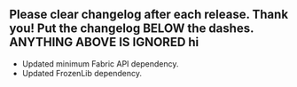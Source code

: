 Please clear changelog after each release.
Thank you!
Put the changelog BELOW the dashes. ANYTHING ABOVE IS IGNORED
hi
-----------------
- Updated minimum Fabric API dependency.
- Updated FrozenLib dependency.
